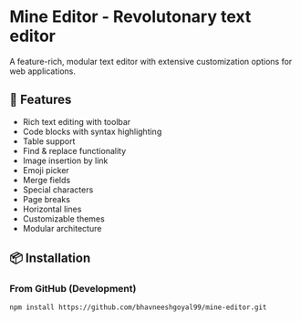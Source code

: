 # Mine Editor - Revolutonary text editor

A feature-rich, modular text editor with extensive customization options for web applications.

## 🚀 Features

- Rich text editing with toolbar
- Code blocks with syntax highlighting
- Table support
- Find & replace functionality
- Image insertion by link
- Emoji picker
- Merge fields
- Special characters
- Page breaks
- Horizontal lines
- Customizable themes
- Modular architecture

## 📦 Installation

### From GitHub (Development)
```bash
npm install https://github.com/bhavneeshgoyal99/mine-editor.git